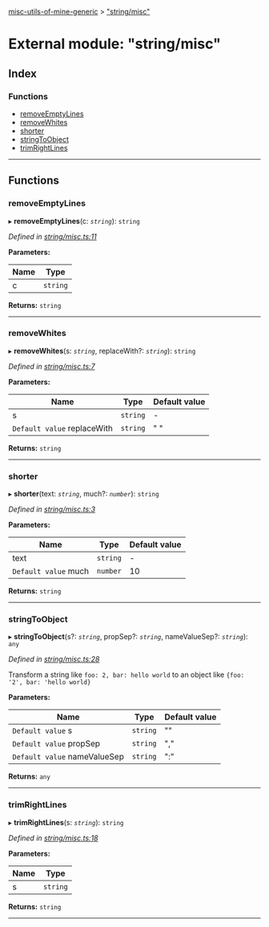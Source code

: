 [misc-utils-of-mine-generic](../README.md) > ["string/misc"](../modules/_string_misc_.md)

# External module: "string/misc"

## Index

### Functions

* [removeEmptyLines](_string_misc_.md#removeemptylines)
* [removeWhites](_string_misc_.md#removewhites)
* [shorter](_string_misc_.md#shorter)
* [stringToObject](_string_misc_.md#stringtoobject)
* [trimRightLines](_string_misc_.md#trimrightlines)

---

## Functions

<a id="removeemptylines"></a>

###  removeEmptyLines

▸ **removeEmptyLines**(c: *`string`*): `string`

*Defined in [string/misc.ts:11](https://github.com/cancerberoSgx/misc-utils-of-mine/blob/a7a1c9f/misc-utils-of-mine-generic/src/string/misc.ts#L11)*

**Parameters:**

| Name | Type |
| ------ | ------ |
| c | `string` |

**Returns:** `string`

___
<a id="removewhites"></a>

###  removeWhites

▸ **removeWhites**(s: *`string`*, replaceWith?: *`string`*): `string`

*Defined in [string/misc.ts:7](https://github.com/cancerberoSgx/misc-utils-of-mine/blob/a7a1c9f/misc-utils-of-mine-generic/src/string/misc.ts#L7)*

**Parameters:**

| Name | Type | Default value |
| ------ | ------ | ------ |
| s | `string` | - |
| `Default value` replaceWith | `string` | &quot; &quot; |

**Returns:** `string`

___
<a id="shorter"></a>

###  shorter

▸ **shorter**(text: *`string`*, much?: *`number`*): `string`

*Defined in [string/misc.ts:3](https://github.com/cancerberoSgx/misc-utils-of-mine/blob/a7a1c9f/misc-utils-of-mine-generic/src/string/misc.ts#L3)*

**Parameters:**

| Name | Type | Default value |
| ------ | ------ | ------ |
| text | `string` | - |
| `Default value` much | `number` | 10 |

**Returns:** `string`

___
<a id="stringtoobject"></a>

###  stringToObject

▸ **stringToObject**(s?: *`string`*, propSep?: *`string`*, nameValueSep?: *`string`*): `any`

*Defined in [string/misc.ts:28](https://github.com/cancerberoSgx/misc-utils-of-mine/blob/a7a1c9f/misc-utils-of-mine-generic/src/string/misc.ts#L28)*

Transform a string like `foo: 2, bar: hello world` to an object like `{foo: '2', bar: 'hello world}`

**Parameters:**

| Name | Type | Default value |
| ------ | ------ | ------ |
| `Default value` s | `string` | &quot;&quot; |
| `Default value` propSep | `string` | &quot;,&quot; |
| `Default value` nameValueSep | `string` | &quot;:&quot; |

**Returns:** `any`

___
<a id="trimrightlines"></a>

###  trimRightLines

▸ **trimRightLines**(s: *`string`*): `string`

*Defined in [string/misc.ts:18](https://github.com/cancerberoSgx/misc-utils-of-mine/blob/a7a1c9f/misc-utils-of-mine-generic/src/string/misc.ts#L18)*

**Parameters:**

| Name | Type |
| ------ | ------ |
| s | `string` |

**Returns:** `string`

___

